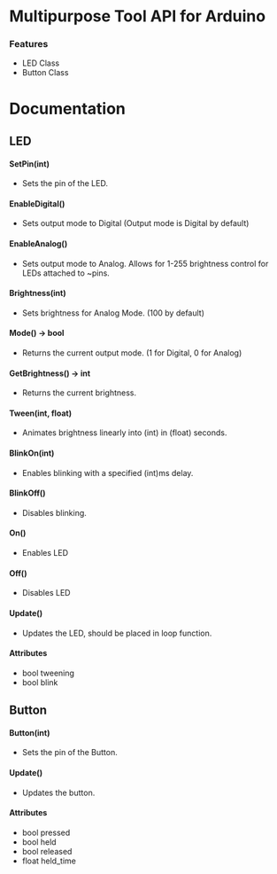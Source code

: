

# Multipurpose Tool API for Arduino

### Features
* LED Class
* Button Class

# Documentation

## LED
#### SetPin(int)
- Sets the pin of the LED.
#### EnableDigital()
- Sets output mode to Digital (Output mode is Digital by default)
#### EnableAnalog()
- Sets output mode to Analog. Allows for 1-255 brightness control for LEDs attached to ~pins.
#### Brightness(int)
- Sets brightness for Analog Mode. (100 by default)
#### Mode() -> bool
- Returns the current output mode. (1 for Digital, 0 for Analog)
#### GetBrightness() -> int
- Returns the current brightness.
#### Tween(int, float)
- Animates brightness linearly into (int) in (float) seconds.
#### BlinkOn(int)
- Enables blinking with a specified (int)ms delay.
#### BlinkOff()
- Disables blinking.
#### On()
- Enables LED
#### Off()
- Disables LED
#### Update()
- Updates the LED, should be placed in loop function.
#### Attributes
- bool tweening
- bool blink

## Button
#### Button(int)
- Sets the pin of the Button.
#### Update()
- Updates the button.
#### Attributes
- bool pressed
- bool held
- bool released 
- float held_time